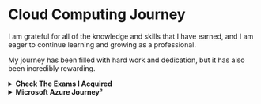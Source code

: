 # Cloud Computing Journey

I am grateful for all of the knowledge and skills that I have earned, and I am eager to continue learning and growing as a professional. 

My journey has been filled with hard work and dedication, but it has also been incredibly rewarding.

<details> <summary> <b>Check The Exams I Acquired</b>  </summary>
<br>

> Sort by timeline.
- [1- Microsoft Azure Fundamentals](1°AZ-900.pdf)
- [2- Microsoft Azure Data Fundamentals ](2°DP-900.pdf)
- [3- Microsoft Azure AI Fundamentals ](3°AI-900.pdf)
- [4- Microsoft Power Platform Fundamentals ](4°PL-900.pdf)
- [5- Microsoft Azure Administrator Associate](5°AZ-104.pdf)
- [6- Microsoft Azure Security Engineer Associate](6°AZ-500.pdf)
- [7- Microsoft DevOps Engineer Expert](7°AZ-400.pdf)
- [8- Microsoft Azure Developer Associate](8°AZ-204.pdf)
- [9- Microsoft Certified Trainer 2022-2023](MCT.pdf)
- [10- Microsoft Security, Compliance, and Identity Fundamentals](9°SC-900.pdf)
- [11- Terraform Associate ](10°Terraform.pdf)
- [12- Microsoft Azure Solutions Architect Expert](11°AZ-305.pdf)
- [13- Microsoft Azure Network Engineer Associate ](12°AZ-700.pdf)
- [14- Microsoft Security Operations Analyst Associate](13°SC-200.pdf)
- [15- AWS Certified Cloud Practitioner ](14°%20AWS%20Certified%20Cloud%20Practitioner%20certificate.pdf)
- [16- AWS Certified Developer Associate ](16-AWSCertifiedDeveloper-Associatecertificate.pdf)
- [17- Microsoft 365 Teams Voice Engineer Expert](ms720.pdf)
- [18- Microsoft Certified Trainer 2023-2024](https://www.credly.com/badges/b09d66b0-499d-4f3c-857a-3e1f519fd0d5)
- [19- Google Cloud Platform Associate Cloud Engineer](https://www.credential.net/3d40ab2e-b94f-4ea0-974b-1f8687b74691)
- [20- Microsoft 365 Fundamentals](19-MS-900.pdf)
- [21- Microsoft 365 Teams Administrator Associate](ms700.pdf)
<details> <summary> Points to consider in the near future </summary>
<br>

Even after the great Microsoft marathon, my thirst for knowledge and desire to stay up-to-date with technology has not waned. In fact, I am now turning my focus to learn more about Amazon Web Services (AWS) and cloud native technologies.

I believe that having a diverse skill set is essential in today's fast-paced and constantly evolving tech industry, and I see such experience is an important step in my professional development.

Aditionnaly, as a full remote, I'm interested in Microsoft 365 and the security of the modern workplace. So I'm going to put a lot of effort and experience into that, and I'll have more Microsoft certifications to work on as well.

I am confident that the skills and knowledge I'll gain further will be invaluable in my career and will help me to better serve the world.
</details>


</details>

<details> <summary> <b>Microsoft Azure Journey³ </b></summary>
<br>

I am filled with excitement and determination. I have dedicated myself to learning as much as possible about Azure and its various technologies, and have been fortunate enough to earn 13 Microsoft certifications. Along the way, I have encountered many challenges and faced numerous obstacles, but I have always persevered and worked hard to overcome them.

Get started and click on the road.
<details> <summary> The Road </summary>
<img src="updateJourney.png">
</details>

<details> <summary>Microsoft Certified Trainer²  </summary>

<img src="ondawall.jpg" alt="i'll look for it in the phone">
</details>

<details> <summary> MCT - Connect¹ </summary>

<img src="Connect.png">
  
> Get an [Azure dashboard](https://az-dash.yahya-abulhaj.dev/) like me!

</details>

  
  
</details>




